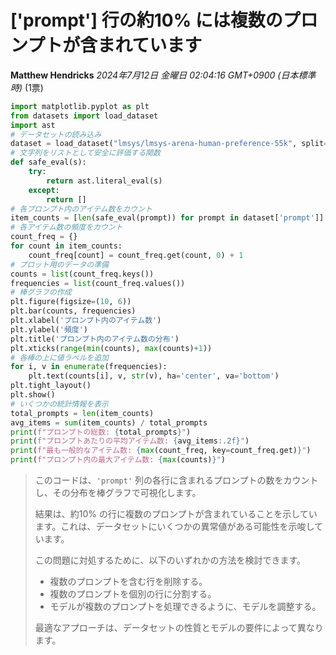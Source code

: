 # ['prompt'] 行の約10% には複数のプロンプトが含まれています

**Matthew Hendricks** *2024年7月12日 金曜日 02:04:16 GMT+0900 (日本標準時)* (1票)

```python
import matplotlib.pyplot as plt
from datasets import load_dataset
import ast
# データセットの読み込み
dataset = load_dataset("lmsys/lmsys-arena-human-preference-55k", split='train')
# 文字列をリストとして安全に評価する関数
def safe_eval(s):
    try:
        return ast.literal_eval(s)
    except:
        return []
# 各プロンプト内のアイテム数をカウント
item_counts = [len(safe_eval(prompt)) for prompt in dataset['prompt']]
# 各アイテム数の頻度をカウント
count_freq = {}
for count in item_counts:
    count_freq[count] = count_freq.get(count, 0) + 1
# プロット用のデータの準備
counts = list(count_freq.keys())
frequencies = list(count_freq.values())
# 棒グラフの作成
plt.figure(figsize=(10, 6))
plt.bar(counts, frequencies)
plt.xlabel('プロンプト内のアイテム数')
plt.ylabel('頻度')
plt.title('プロンプト内のアイテム数の分布')
plt.xticks(range(min(counts), max(counts)+1))
# 各棒の上に値ラベルを追加
for i, v in enumerate(frequencies):
    plt.text(counts[i], v, str(v), ha='center', va='bottom')
plt.tight_layout()
plt.show()
# いくつかの統計情報を表示
total_prompts = len(item_counts)
avg_items = sum(item_counts) / total_prompts
print(f"プロンプトの総数: {total_prompts}")
print(f"プロンプトあたりの平均アイテム数: {avg_items:.2f}")
print(f"最も一般的なアイテム数: {max(count_freq, key=count_freq.get)}")
print(f"プロンプト内の最大アイテム数: {max(counts)}")
```

> このコードは、`'prompt'` 列の各行に含まれるプロンプトの数をカウントし、その分布を棒グラフで可視化します。
> 
> 結果は、約10% の行に複数のプロンプトが含まれていることを示しています。これは、データセットにいくつかの異常値がある可能性を示唆しています。
> 
> この問題に対処するために、以下のいずれかの方法を検討できます。
> 
> * 複数のプロンプトを含む行を削除する。
> * 複数のプロンプトを個別の行に分割する。
> * モデルが複数のプロンプトを処理できるように、モデルを調整する。
> 
> 最適なアプローチは、データセットの性質とモデルの要件によって異なります。
